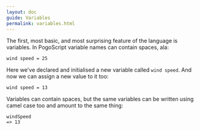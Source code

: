 ```yaml
---
layout: doc
guide: Variables
permalink: variables.html
---
```


The first, most basic, and most surprising feature of the language is variables. In PogoScript variable names can contain spaces, ala:

    wind speed = 25

Here we've declared and initialised a new variable called `wind speed`. And now we can assign a new value to it too:

    wind speed = 13

Variables can contain spaces, but the same variables can be written using camel case too and amount to the same thing:

    windSpeed
    => 13
